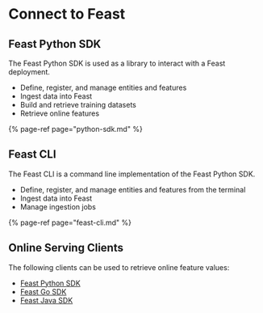 # Connect to Feast

## Feast Python SDK

The Feast Python SDK is used as a library to interact with a Feast deployment.

* Define, register, and manage entities and features
* Ingest data into Feast
* Build and retrieve training datasets
* Retrieve online features

{% page-ref page="python-sdk.md" %}

## Feast CLI

The Feast CLI is a command line implementation of the Feast Python SDK.

* Define, register, and manage entities and features from the terminal
* Ingest data into Feast
* Manage ingestion jobs

{% page-ref page="feast-cli.md" %}

## Online Serving Clients

The following clients can be used to retrieve online feature values:

* [Feast Python SDK](https://api.docs.feast.dev/python/)
* [Feast Go SDK](https://godoc.org/github.com/feast-dev/feast/sdk/go)
* [Feast Java SDK](https://javadoc.io/doc/dev.feast/feast-sdk)

